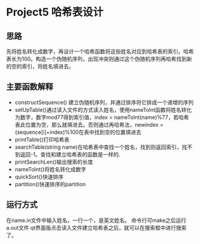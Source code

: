 # Project5 哈希表设计

## 思路
先将姓名转化成数字，再设计一个哈希函数将这些姓名对应到哈希表的索引。哈希表长为100。构造一个伪随机序列，出现冲突则通过这个伪随机序列再哈希找到新的空的索引，将姓名填进去。

## 主要函数解释
- constructSequence() 建立伪随机序列，并通过排序将它排成一个递增的序列
- setUpTable()通过读入文件的方式读入姓名，使用nameToInt函数将姓名转化为数字，数字mod77得到索引值，index = nameToInt(name)%77，若哈希表此位置为空，那么就填进去。否则通过再哈希法，newindex = (sequence[i]+index)%100在表中找到空的位置填进去
- printTable()打印哈希表
- searchTable(string name)在哈希表中查找一个姓名，找到则返回索引，找不到返回-1。查找和建立哈希表的函数是一样的.
- printSearchLen()输出搜索的长度
- nameToInt()将姓名转化成数字
- quickSort()快速排序
- partition()快速排序的partition

## 运行方式
在name.in文件中输入姓名，一行一个，是英文姓名。
命令行可make之后运行a.out文件
qt界面版点击读入文件建立哈希表之后，就可以在搜索框中进行搜索了。
